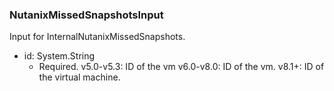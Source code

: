 ### NutanixMissedSnapshotsInput
Input for InternalNutanixMissedSnapshots.

- id: System.String
  - Required. v5.0-v5.3: ID of the vm
      v6.0-v8.0: ID of the vm.
      v8.1+: ID of the virtual machine.
